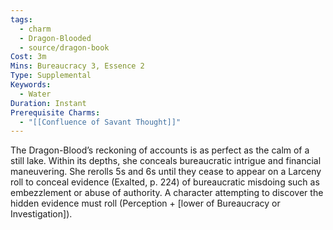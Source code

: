 ```yaml
---
tags:
  - charm
  - Dragon-Blooded
  - source/dragon-book
Cost: 3m
Mins: Bureaucracy 3, Essence 2
Type: Supplemental
Keywords:
  - Water
Duration: Instant
Prerequisite Charms:
  - "[[Confluence of Savant Thought]]"
---
```

The Dragon-Blood’s reckoning of accounts is as perfect as the calm of a still lake. Within its depths, she conceals bureaucratic intrigue and financial maneuvering. She rerolls 5s and 6s until they cease to appear on a Larceny roll to conceal evidence (Exalted, p. 224) of bureaucratic misdoing such as embezzlement or abuse of authority. A character attempting to discover the hidden evidence must roll (Perception + [lower of Bureaucracy or Investigation]).
